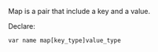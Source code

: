 Map is a pair that include a key and a value.

Declare:
```golang
var name map[key_type]value_type
```
